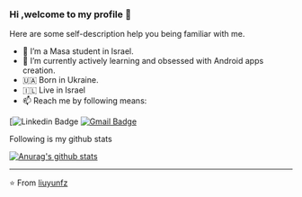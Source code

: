 ### Hi ,welcome to my profile 👋
Here are some self-description help you being familiar with me.
- 🏫 I’m a Masa student in Israel.
- 💪 I’m currently actively learning and obsessed with Android apps creation.
- 🇺🇦 Born in Ukraine.
- 🇮🇱 Live in Israel 
- 📫 Reach me by following means: 

[![Linkedin Badge](https://img.shields.io/badge/-lucy-holub-blue?style=flat-square&logo=Linkedin&logoColor=white&link=https://www.linkedin.com/in/lucy-holub-009837116/) 
[![Gmail Badge](https://img.shields.io/badge/-lusicomgolub@gmail.com-c14438?style=flat-square&logo=Gmail&logoColor=white&link=mailto:lusicomgolub@gmail.com)](mailto:lusicomgolub@gmail.com)
   
Following is my github stats
  
[![Anurag's github stats](https://github-readme-stats.vercel.app/api?username=liuyunfz)](https://github.com/anuraghazra/github-readme-stats)  
  
  ---
⭐️ From [liuyunfz](https://github.com/lusicom)
